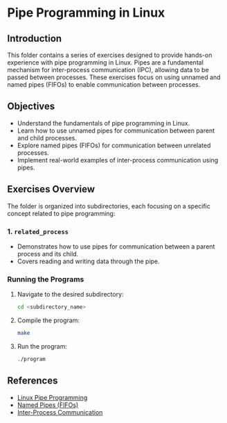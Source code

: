 # Pipe Programming in Linux

## Introduction
This folder contains a series of exercises designed to provide hands-on experience with pipe programming in Linux. Pipes are a fundamental mechanism for inter-process communication (IPC), allowing data to be passed between processes. These exercises focus on using unnamed and named pipes (FIFOs) to enable communication between processes.

## Objectives
- Understand the fundamentals of pipe programming in Linux.
- Learn how to use unnamed pipes for communication between parent and child processes.
- Explore named pipes (FIFOs) for communication between unrelated processes.
- Implement real-world examples of inter-process communication using pipes.

## Exercises Overview
The folder is organized into subdirectories, each focusing on a specific concept related to pipe programming:

### 1. `related_process`
- Demonstrates how to use pipes for communication between a parent process and its child.
- Covers reading and writing data through the pipe.

### Running the Programs
1. Navigate to the desired subdirectory:
   ```sh
   cd <subdirectory_name>
   ```
2. Compile the program:
   ```sh
   make
   ```
3. Run the program:
   ```sh
   ./program
   ```

## References
- [Linux Pipe Programming](https://man7.org/linux/man-pages/man2/pipe.2.html)
- [Named Pipes (FIFOs)](https://man7.org/linux/man-pages/man7/fifo.7.html)
- [Inter-Process Communication](https://man7.org/linux/man-pages/man7/ipc.7.html)

